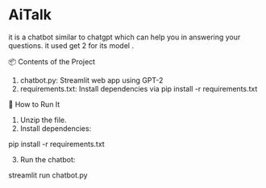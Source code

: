 # AiTalk
it is a chatbot similar to chatgpt which can help you in answering your questions. it used get 2 for its model .

📦 Contents of the Project

1. chatbot.py: Streamlit web app using GPT-2
2. requirements.txt: Install dependencies via
   pip install -r requirements.txt
   
🚀 How to Run It

1. Unzip the file.
2. Install dependencies:
   
pip install -r requirements.txt

3. Run the chatbot:
   
streamlit run chatbot.py
